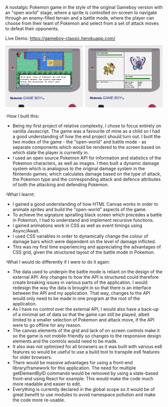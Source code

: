 A nostalgic Pokemon game in the style of the original Gameboy version with an "open world" stage, where a sprite is controlled on-screen to navigate through an enemy-filled terrain and a battle mode, where the player can choose from their team of Pokemon and select from a set of attack moves to defeat their opponents. 

Live Demo: https://gameboy-classic.herokuapp.com/

<img src="./Thumbnail.png">

-How I built this:
* Being my first project of relative complexity, I chose to focus entirely on vanilla Javascript. The game was a favourite of mine as a child so I had a good understanding of how the end project should turn out. I built the two modes of the game - the "open-world" and battle mode - as separate components which would be rendered to the screen based on which state the player is currently in.
* I used an open source Pokemon API for information and statistics of the Pokemon characters, as well as images. I then built a dynamic damage system which is analogous to the original damage system in the Nintendo games; which calculates damage based on the type of attack, the Pokemon type and the corresponding attack and defence attributes of both the attacking and defending Pokemon.  

-What I learnt:
* I gained a good understanding of how HTML Canvas works in order to animate sprites and build the "open-world" aspects of the game.
* To achieve the signature spiralling black screen which precedes a battle in Pokemon, I had to understand and implement recursive functions.
* I gained  animations work in CSS as well as event timings using Async/Await.
* I used CSS variables in order to dynamically change the colour of damage bars which were dependent on the level of damage inflicted.
* This was my first time experiencing and appreciating the advantages of CSS grid, given the structured layout of the battle mode in Pokemon.

-What I would do differently if I were to do it again:
* The data used to underpin the battle mode is reliant on the design of the external API. Any changes to how the API is structured could therefore create breaking issues in various parts of the application. I would redesign the way the data is brought in so that there is an interface between the API and my application. That way, changes to the API would only need to be made in one program at the root of the application.
* As I have no control over the external API, I would also have a back-up of a minimal set of data so that the game can still be played, albeit limited to a smaller selection of Pokemon and attack move, if the API were to go offline for any reason.
* The canvas elements of the grid and lack of on screen controls make it so the game is not mobile-friendly so changes to the responsive design elements and the controls would need to be made.
* It also was not optimised for all browsers as it was built with various es6 features so would be useful to use a build tool to transpile es6 features for older browsers.
* There would be massive advantages for using a front-end library/framework for this application. The need for multiple getElementByID commands would be removed by using a state-based front-end using React for example. This would make the code much more readable and easier to edit.
* Everything is currently declared in the global scope so it would be of great benefit to use modules to avoid namespace pollution and make the code more re-usable.
